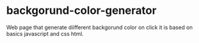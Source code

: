 # backgorund-color-generator
Web page that generate diifferent backgorund color on click it is based on basics javascript and css html.
